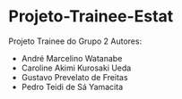 # Projeto-Trainee-Estat
 Projeto Trainee do Grupo 2
 Autores:
- André Marcelino Watanabe
- Caroline Akimi Kurosaki Ueda
- Gustavo Prevelato de Freitas
- Pedro Teidi de Sá Yamacita
